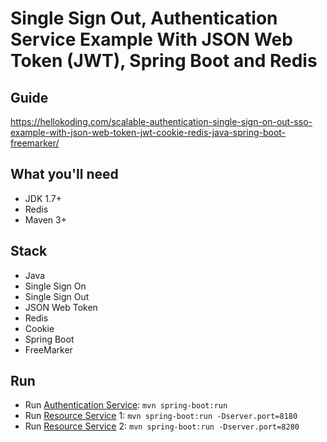 # Single Sign Out, Authentication Service Example With JSON Web Token (JWT), Spring Boot and Redis

## Guide
https://hellokoding.com/scalable-authentication-single-sign-on-out-sso-example-with-json-web-token-jwt-cookie-redis-java-spring-boot-freemarker/

## What you'll need
- JDK 1.7+
- Redis
- Maven 3+

## Stack
- Java
- Single Sign On
- Single Sign Out
- JSON Web Token
- Redis
- Cookie
- Spring Boot
- FreeMarker

## Run
- Run [Authentication Service](https://github.com/hellokoding/single-sign-on-out-auth-jwt-cookie-redis-springboot-freemarker/tree/ab60b86cd2a951899483ff5c312d297ab90fc3de): `mvn spring-boot:run`
- Run [Resource Service](https://github.com/hellokoding/single-sign-on-out-resources-jwt-cookie-redis-springboot-freemarker) 1: `mvn spring-boot:run -Dserver.port=8180`
- Run [Resource Service](https://github.com/hellokoding/single-sign-on-out-resources-jwt-cookie-redis-springboot-freemarker) 2: `mvn spring-boot:run -Dserver.port=8280`
